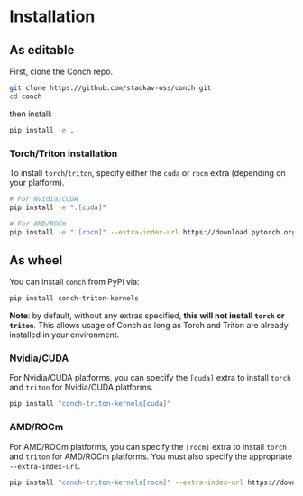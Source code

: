 # Installation

## As editable

First, clone the Conch repo.

```bash
git clone https://github.com/stackav-oss/conch.git
cd conch
```

then install:

```bash
pip install -e .
```

### Torch/Triton installation

To install `torch`/`triton`, specify either the `cuda` or `rocm` extra (depending on your platform).

```bash
# For Nvidia/CUDA
pip install -e ".[cuda]"
```

```bash
# For AMD/ROCm
pip install -e ".[rocm]" --extra-index-url https://download.pytorch.org/whl/rocm6.2.4
```

## As wheel

You can install `conch` from PyPi via:

```bash
pip install conch-triton-kernels
```

**Note**: by default, without any extras specified, **this will not install `torch` or `triton`**.
This allows usage of Conch as long as Torch and Triton are already installed in your environment.

### Nvidia/CUDA

For Nvidia/CUDA platforms, you can specify the `[cuda]` extra to install `torch` and `triton` for Nvidia/CUDA platforms.

```bash
pip install "conch-triton-kernels[cuda]"
```

### AMD/ROCm

For AMD/ROCm platforms, you can specify the `[rocm]` extra to install `torch` and `triton` for AMD/ROCm platforms.
You must also specify the appropriate `--extra-index-url`.

```bash
pip install "conch-triton-kernels[rocm]" --extra-index-url https://download.pytorch.org/whl/rocm6.2.4
```
